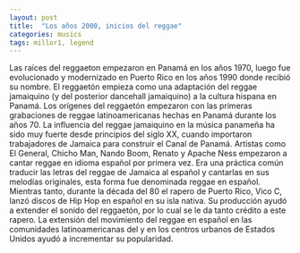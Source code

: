 ```yaml
---
layout: post
title:  "Los años 2000, inicios del reggae"
categories: musics
tags: millor1, legend
---
```

 
<p>Las raíces del reggaeton empezaron en Panamá en los años 1970, luego fue evolucionado y modernizado en Puerto Rico en los años 1990 donde recibió su nombre. El reggaetón empieza como una adaptación del reggae jamaiquino (y del posterior dancehall jamaiquino) a la cultura hispana en Panamá. Los orígenes del reggaetón empezaron con las primeras grabaciones de reggae latinoamericanas hechas en Panamá durante los años 70. La influencia del reggae jamaiquino en la música panameña ha sido muy fuerte desde principios del siglo XX, cuando importaron trabajadores de Jamaica para construir el Canal de Panamá. Artistas como El General, Chicho Man, Nando Boom, Renato y Apache Ness empezaron a cantar reggae en idioma español por primera vez. Era una práctica común traducir las letras del reggae de Jamaica al español y cantarlas en sus melodías originales, esta forma fue denominada reggae en español. Mientras tanto, durante la década del 80 el rapero de Puerto Rico, Vico C, lanzó discos de Hip Hop en español en su isla nativa. Su producción ayudó a extender el sonido del reggaetón, por lo cual se le da tanto crédito a este rapero. La extensión del movimiento del reggae en español en las comunidades latinoamericanas del y en los centros urbanos de Estados Unidos ayudó a incrementar su popularidad.</p>
